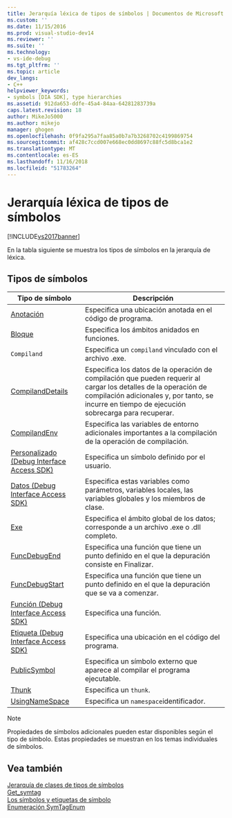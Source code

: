 ```yaml
---
title: Jerarquía léxica de tipos de símbolos | Documentos de Microsoft
ms.custom: ''
ms.date: 11/15/2016
ms.prod: visual-studio-dev14
ms.reviewer: ''
ms.suite: ''
ms.technology:
- vs-ide-debug
ms.tgt_pltfrm: ''
ms.topic: article
dev_langs:
- C++
helpviewer_keywords:
- symbols [DIA SDK], type hierarchies
ms.assetid: 912da653-ddfe-45a4-84aa-64281283739a
caps.latest.revision: 18
author: MikeJo5000
ms.author: mikejo
manager: ghogen
ms.openlocfilehash: 0f9fa295a7faa85a0b7a7b3268702c4199869754
ms.sourcegitcommit: af428c7ccd007e668ec0dd8697c88fc5d8bca1e2
ms.translationtype: MT
ms.contentlocale: es-ES
ms.lasthandoff: 11/16/2018
ms.locfileid: "51783264"
---
```

# <a name="lexical-hierarchy-of-symbol-types"></a>Jerarquía léxica de tipos de símbolos
[!INCLUDE[vs2017banner](../../includes/vs2017banner.md)]

En la tabla siguiente se muestra los tipos de símbolos en la jerarquía de léxica.  
  
## <a name="symbol-types"></a>Tipos de símbolos  
  
|Tipo de símbolo|Descripción|  
|-----------------|-----------------|  
|[Anotación](../../debugger/debug-interface-access/annotation.md)|Especifica una ubicación anotada en el código de programa.|  
|[Bloque](../../debugger/debug-interface-access/block.md)|Especifica los ámbitos anidados en funciones.|  
|`Compiland`|Especifica un `compiland` vinculado con el archivo .exe.|  
|[CompilandDetails](../../debugger/debug-interface-access/compilanddetails.md)|Especifica los datos de la operación de compilación que pueden requerir al cargar los detalles de la operación de compilación adicionales y, por tanto, se incurre en tiempo de ejecución sobrecarga para recuperar.|  
|[CompilandEnv](../../debugger/debug-interface-access/compilandenv.md)|Especifica las variables de entorno adicionales importantes a la compilación de la operación de compilación.|  
|[Personalizado (Debug Interface Access SDK)](../../debugger/debug-interface-access/custom-debug-interface-access-sdk.md)|Especifica un símbolo definido por el usuario.|  
|[Datos (Debug Interface Access SDK)](../../debugger/debug-interface-access/data-debug-interface-access-sdk.md)|Especifica estas variables como parámetros, variables locales, las variables globales y los miembros de clase.|  
|[Exe](../../debugger/debug-interface-access/exe.md)|Especifica el ámbito global de los datos; corresponde a un archivo .exe o .dll completo.|  
|[FuncDebugEnd](../../debugger/debug-interface-access/funcdebugend.md)|Especifica una función que tiene un punto definido en el que la depuración consiste en Finalizar.|  
|[FuncDebugStart](../../debugger/debug-interface-access/funcdebugstart.md)|Especifica una función que tiene un punto definido en el que la depuración que se va a comenzar.|  
|[Función (Debug Interface Access SDK)](../../debugger/debug-interface-access/function-debug-interface-access-sdk.md)|Especifica una función.|  
|[Etiqueta (Debug Interface Access SDK)](../../debugger/debug-interface-access/label-debug-interface-access-sdk.md)|Especifica una ubicación en el código del programa.|  
|[PublicSymbol](../../debugger/debug-interface-access/publicsymbol.md)|Especifica un símbolo externo que aparece al compilar el programa ejecutable.|  
|[Thunk](../../debugger/debug-interface-access/thunk.md)|Especifica un `thunk`.|  
|[UsingNameSpace](../../debugger/debug-interface-access/usingnamespace.md)|Especifica un `namespace`identificador.|  
  
> [!NOTE]
>  Propiedades de símbolos adicionales pueden estar disponibles según el tipo de símbolo. Estas propiedades se muestran en los temas individuales de símbolos.  
  
## <a name="see-also"></a>Vea también  
 [Jerarquía de clases de tipos de símbolos](../../debugger/debug-interface-access/class-hierarchy-of-symbol-types.md)   
 [Get_symtag](../../debugger/debug-interface-access/idiasymbol-get-symtag.md)   
 [Los símbolos y etiquetas de símbolo](../../debugger/debug-interface-access/symbols-and-symbol-tags.md)   
 [Enumeración SymTagEnum](../../debugger/debug-interface-access/symtagenum.md)



